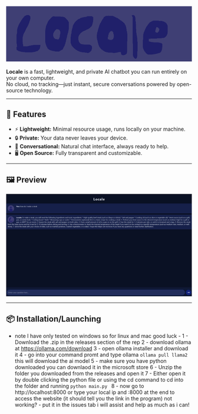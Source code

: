 # <img src="img/locale_icon.png" alt="Locale Banner" width="600" height="150" style="vertical-align:middle;">

**Locale** is a fast, lightweight, and private AI chatbot you can run entirely on your own computer.  
No cloud, no tracking—just instant, secure conversations powered by open-source technology.

---

## 🚀 Features

- ⚡ **Lightweight:** Minimal resource usage, runs locally on your machine.
- 🔒 **Private:** Your data never leaves your device.
- 💬 **Conversational:** Natural chat interface, always ready to help.
- 🖥️ **Open Source:** Fully transparent and customizable.

---

## 🖼️ Preview

![Locale Screenshot](img/locale_screenshot.png)

---

## 📦 Installation/Launching
- note I have only tested on windows so for linux and mac good luck -
1 - Download the .zip in the releases section of the rep
2 - download ollama at https://ollama.com/download
3 - open ollama installer and download it
4 - go into your command promt and type ollama  ```` ollama pull llama2 ```` this will download the ai model
5 - make sure you have python downloaded you can downlaod it in the microsoft store
6 - Unzip the folder you downloaded from the releases and open it
7 - Either open it by double clicking the python file or using the cd command to cd into the folder and running ````python main.py ````
8 - now go to http://localhost:8000 or type your local ip and :8000 at the end to access the website (it should tell you the link in the program)
  not working? - put it in the issues tab i will assist and help as much as i can!
